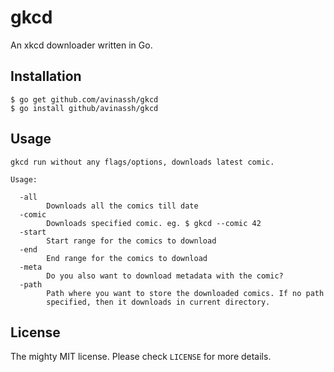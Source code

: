 # gkcd

An xkcd downloader written in Go.

## Installation

    $ go get github.com/avinassh/gkcd
    $ go install github/avinassh/gkcd

## Usage

```
gkcd run without any flags/options, downloads latest comic.

Usage:

  -all
    	Downloads all the comics till date
  -comic
    	Downloads specified comic. eg. $ gkcd --comic 42
  -start
    	Start range for the comics to download
  -end
    	End range for the comics to download
  -meta
    	Do you also want to download metadata with the comic?
  -path
    	Path where you want to store the downloaded comics. If no path
    	specified, then it downloads in current directory.
```

## License

The mighty MIT license. Please check `LICENSE` for more details.